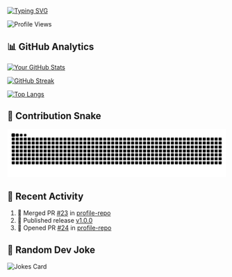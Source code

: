 <!-- ==================== DYNAMIC HEADER ==================== -->
[![Typing SVG](https://readme-typing-svg.herokuapp.com?font=Fira+Code&pause=1000&color=00F728&width=435&lines=Hi+👋+I'm+Aaroophan;Full+Stack+Developer⚡)](https://git.io/typing-svg)

![Profile Views](https://komarev.com/ghpvc/?username=R-U-Fun&style=flat-square&color=blue)

<!-- ==================== AUTOMATED STATS ==================== -->
## 📊 GitHub Analytics

[![Your GitHub Stats](https://github-readme-stats.vercel.app/api?username=R-U-Fun&show_icons=true&theme=radical)](https://github.com/anuraghazra/github-readme-stats)

[![GitHub Streak](https://streak-stats.demolab.com?user=R-U-Fun&theme=dark)](https://git.io/streak-stats)

[![Top Langs](https://github-readme-stats.vercel.app/api/top-langs/?username=R-U-Fun&layout=compact&theme=vision-friendly-dark)](https://github.com/anuraghazra/github-readme-stats)

<!-- ==================== SNAKE ANIMATION ==================== -->
## 🐍 Contribution Snake 
<div align="center">
  <img src="dist/github-contribution-grid-snake-dark.svg" alt="Snake animation" style="max-width: 100%;">
</div>

<!-- ==================== AUTOMATED ACTIVITY ==================== -->
## 📅 Recent Activity
<!--START_SECTION:activity-->
<!-- This section will auto-update with your actual activity -->
1. 🎉 Merged PR [#23](https://github.com/R-U-Fun/R-U-Fun/pull/23) in [profile-repo](https://github.com/R-U-Fun/R-U-Fun)
2. 🚀 Published release [v1.0.0](https://github.com/R-U-Fun/R-U-Fun/releases/tag/v1.0.0)
3. 💪 Opened PR [#24](https://github.com/R-U-Fun/R-U-Fun/pull/24) in [profile-repo](https://github.com/R-U-Fun/R-U-Fun)
<!--END_SECTION:activity-->

## 🤖 Random Dev Joke
![Jokes Card](https://readme-jokes.vercel.app/api?theme=dark)
